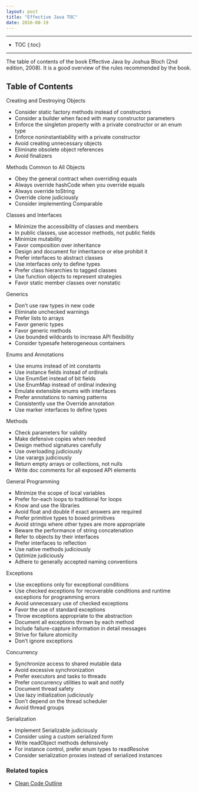 ```yaml
---
layout: post
title: "Effective Java TOC"
date: 2016-08-19
---
```


***

* TOC
{:toc}

***

The table of contents of the book Effective Java by Joshua Bloch (2nd edition, 2008). It is a good overview of the rules recommended by the book.

## Table of Contents

Creating and Destroying Objects

* Consider static factory methods instead of constructors 
* Consider a builder when faced with many constructor parameters 
* Enforce the singleton property with a private constructor or an enum type 
* Enforce noninstantiability with a private constructor 
* Avoid creating unnecessary objects 
* Eliminate obsolete object references 
* Avoid finalizers 

Methods Common to All Objects

* Obey the general contract when overriding equals 
* Always override hashCode when you override equals
* Always override toString 
* Override clone judiciously 
* Consider implementing Comparable 

Classes and Interfaces

* Minimize the accessibility of classes and members 
* In public classes, use accessor methods, not public fields 
* Minimize mutability 
* Favor composition over inheritance 
* Design and document for inheritance or else prohibit it 
* Prefer interfaces to abstract classes 
* Use interfaces only to define types
* Prefer class hierarchies to tagged classes 
* Use function objects to represent strategies 
* Favor static member classes over nonstatic 

Generics

* Don’t use raw types in new code 
* Eliminate unchecked warnings
* Prefer lists to arrays 
* Favor generic types
* Favor generic methods 
* Use bounded wildcards to increase API flexibility 
* Consider typesafe heterogeneous containers 

Enums and Annotations

* Use enums instead of int constants
* Use instance fields instead of ordinals 
* Use EnumSet instead of bit fields 
* Use EnumMap instead of ordinal indexing
* Emulate extensible enums with interfaces 
* Prefer annotations to naming patterns 
* Consistently use the Override annotation
* Use marker interfaces to define types 

Methods

* Check parameters for validity 
* Make defensive copies when needed 
* Design method signatures carefully 
* Use overloading judiciously 
* Use varargs judiciously 
* Return empty arrays or collections, not nulls 
* Write doc comments for all exposed API elements 

General Programming

* Minimize the scope of local variables 
* Prefer for-each loops to traditional for loops 
* Know and use the libraries 
* Avoid float and double if exact answers are required 
* Prefer primitive types to boxed primitives 
* Avoid strings where other types are more appropriate 
* Beware the performance of string concatenation 
* Refer to objects by their interfaces 
* Prefer interfaces to reflection 
* Use native methods judiciously
* Optimize judiciously 
* Adhere to generally accepted naming conventions 

Exceptions

* Use exceptions only for exceptional conditions 
* Use checked exceptions for recoverable conditions and runtime exceptions for programming errors 
* Avoid unnecessary use of checked exceptions 
* Favor the use of standard exceptions
* Throw exceptions appropriate to the abstraction
* Document all exceptions thrown by each method
* Include failure-capture information in detail messages 
* Strive for failure atomicity 
* Don’t ignore exceptions 

Concurrency

* Synchronize access to shared mutable data
* Avoid excessive synchronization 
* Prefer executors and tasks to threads
* Prefer concurrency utilities to wait and notify
* Document thread safety 
* Use lazy initialization judiciously 
* Don’t depend on the thread scheduler 
* Avoid thread groups 

Serialization

* Implement Serializable judiciously
* Consider using a custom serialized form 
* Write readObject methods defensively 
* For instance control, prefer enum types to readResolve 
* Consider serialization proxies instead of serialized instances 

### Related topics

* [Clean Code Outline](https://petozoltan.github.io/2016/08/19/clean-code-outline.html)

